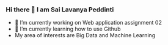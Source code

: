 ### Hi there 👋 I am Sai Lavanya Peddinti

- 🔭 I’m currently working on Web application assignment 02
- 🌱 I’m currently learning how to use Github 
- My area of interests are Big Data and Machine Learning
